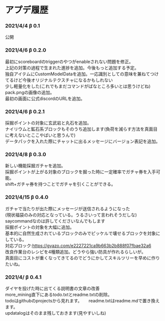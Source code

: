 # アプデ履歴

### 2021/4/4 β 0.1
公開
### 2021/4/6  β 0.2.0 
最初にscoreboardのtriggerのやつがenableされない問題を修正。  
上記の対策の過程で生まれた進捗を追加。今後もっと追加する予定。  
独自アイテムにCustomModelDataを追加。一応識別としての意味を兼ねてつけてるけど今後オリジナルテクスチャになるかもしれない  
少し軽量化をした(これでもまだコマンドがばなところ多いとは思うけどね)  
pack.pngの画像の追加。  
最初の画面に公式discordのURLを追加。  
### 2021/4/6 β 0.2.1
採掘ポイントの対象に玄武岩と丸石を追加。  
ナイリウムと鉱石系ブロックもそのうち追加します(負荷を減らす方法を真面目に考えないとここやばいと思うんで)  
データパックを入れた際にチャットに出るメッセージにバージョン表記を追加。  
### 2021/4/8 β 0.3.0
新しい機能採掘ガチャを追加。  
採掘ポイントが上がる対象のブロックを掘った時に一定確率でガチャ券を入手可能。  
shift+ガチャ券を持つことでガチャを引くことができる。  
### 2021/4/15 β 0.4.0
ガチャで当たりが出た際にメッセージが送信されるようになった  
(現状福袋のみの対応となっている。うるさいって言われそうだしな)  
saycommandなのは許してくださいなんでもします  
採掘ポイントの対象を大幅に追加。  
基本的に自然生成されているブロックのみでピッケルで壊せるブロックを対象にしている。  
対応ブロック:https://gyazo.com/e2227221ca9b663b2b888f07fbae32a6  
改良作業台のレシピを4種類追加。どうやら強い防具が作れるらしいが。  
真面目にコストが重くなってきてるのでどうにかしてスキルツリーを早めに作りたいね。  
### 2021/4/ β 0.4.1
ダイヤを投げた時に出てくる説明書の文章の改善  
more_mining直下にあるtodo.txtとreadme.txtの削除。  
todoはgithubのprojectsから見れます。  　
readme.txtはreadme.mdで置き換えます。  
updatalogはそのまま残しておきます(見やすいしね)  
